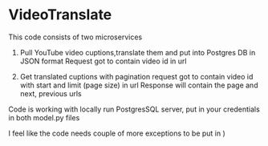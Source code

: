 # VideoTranslate
 
 This code consists of two microservices
 
 1. Pull YouTube video cuptions,translate them and put into Postgres DB in JSON format
 Request got to contain video id in url
 
 2. Get translated cuptions with pagination
 request got to contain video id with start and limit (page size) in url
 Response will contain the page and next, previous urls

Code is working with locally run PostgresSQL server, put in your credentials in
both model.py files

I feel like the code needs couple of more exceptions to be put in )
